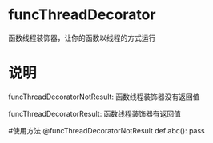 # funcThreadDecorator
函数线程装饰器，让你的函数以线程的方式运行

# 说明
funcThreadDecoratorNotResult: 函数线程装饰器没有返回值

funcThreadDecoratorResult: 函数线程装饰器有返回值

#使用方法
@funcThreadDecoratorNotResult
def abc():
    pass
